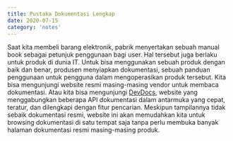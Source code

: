 ```yaml
---
title: Pustaka Dokumentasi Lengkap
date: 2020-07-15
category: 'notes'
---
```


Saat kita membeli barang elektronik, pabrik menyertakan sebuah manual book sebagai petunjuk penggunaan bagi user. Hal tersebut juga berlaku untuk produk di dunia IT. Untuk bisa menggunakan sebuah produk dengan baik dan benar, produsen menyiapkan dokumentasi, sebuah panduan penggunaan untuk pengguna dalam mengoperasikan produk tersebut. Kita bisa mengunjungi website resmi masing-masing vendor untuk membaca dokumentasi. Atau kita bisa mengunjungi [DevDocs](https://devdocs.io/), website yang menggabungkan beberapa API dokumentasi dalam antarmuka yang cepat, teratur, dan dilengkapi dengan fitur pencarian. Meskipun tampilannya tidak sebaik dokumentasi resmi, website ini akan memudahkan kita untuk browsing dokumentasi di satu tempat saja tanpa perlu membuka banyak halaman dokumentasi resmi masing-masing produk.
